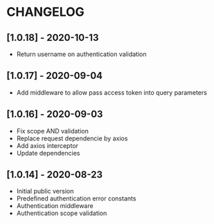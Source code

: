 # CHANGELOG

## [1.0.18] - 2020-10-13
- Return username on authentication validation

## [1.0.17] - 2020-09-04
- Add middleware to allow pass access token into query parameters

## [1.0.16] - 2020-09-03
- Fix scope AND validation
- Replace request dependencie by axios
- Add axios interceptor
- Update dependencies

## [1.0.14] - 2020-08-23
- Initial public version
- Predefined authentication error constants
- Authentication middleware
- Authentication scope validation
